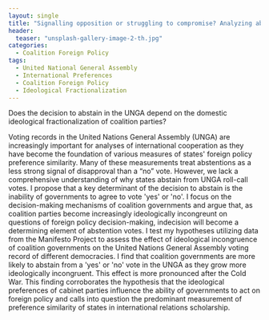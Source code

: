 ```yaml
---
layout: single
title: "Signalling opposition or struggling to compromise? Analyzing abstention votes in the UN general assembly"
header:
  teaser: "unsplash-gallery-image-2-th.jpg"
categories: 
  - Coalition Foreign Policy
tags:
  - United National General Assembly
  - International Preferences
  - Coalition Foreign Policy
  - Ideological Fractionalization
---
```


Does the decision to abstain in the UNGA depend on the domestic ideological fractionalization of coalition parties? 

Voting records in the United Nations General Assembly (UNGA) are increasingly important for analyses of international cooperation as they have become the foundation of various measures of states' foreign policy preference similarity. Many of these measurements treat abstentions as a less strong signal of disapproval than a “no” vote. However, we lack a comprehensive understanding of why states abstain from UNGA roll-call votes. I propose that a key determinant of the decision to abstain is the inability of governments to agree to vote 'yes' or 'no'. I focus on the decision-making mechanisms of coalition governments and argue that, as coalition parties become increasingly ideologically incongreunt on questions of foreign policy decision-making, indecision will become a determining element of abstention votes. I test my hypotheses utilizing data from the Manifesto Project to assess the effect of ideological incongruence of coalition governments on the United Nations General Assembly voting record of different democracies. I find that coalition governments are more likely to abstain from a 'yes' or 'no' vote in the UNGA as they grow more ideologically incongruent. This effect is more pronounced after the Cold War. This finding corroborates the hypothesis that the ideological preferences of cabinet parties influence the ability of governments to act on foreign policy and calls into question the predominant measurement of preference similarity of states in international relations scholarship.